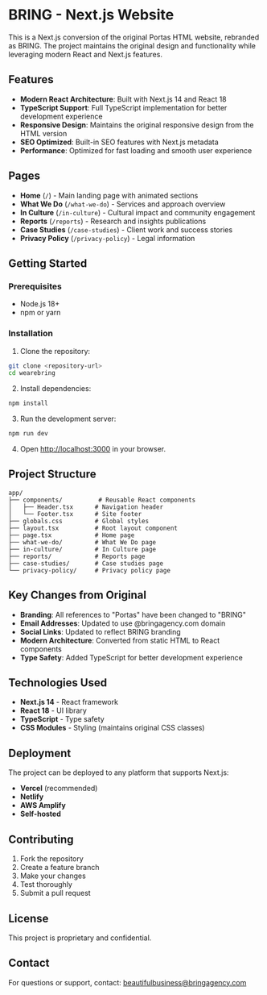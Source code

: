 # BRING - Next.js Website

This is a Next.js conversion of the original Portas HTML website, rebranded as BRING. The project maintains the original design and functionality while leveraging modern React and Next.js features.

## Features

- **Modern React Architecture**: Built with Next.js 14 and React 18
- **TypeScript Support**: Full TypeScript implementation for better development experience
- **Responsive Design**: Maintains the original responsive design from the HTML version
- **SEO Optimized**: Built-in SEO features with Next.js metadata
- **Performance**: Optimized for fast loading and smooth user experience

## Pages

- **Home** (`/`) - Main landing page with animated sections
- **What We Do** (`/what-we-do`) - Services and approach overview
- **In Culture** (`/in-culture`) - Cultural impact and community engagement
- **Reports** (`/reports`) - Research and insights publications
- **Case Studies** (`/case-studies`) - Client work and success stories
- **Privacy Policy** (`/privacy-policy`) - Legal information

## Getting Started

### Prerequisites

- Node.js 18+ 
- npm or yarn

### Installation

1. Clone the repository:
```bash
git clone <repository-url>
cd wearebring
```

2. Install dependencies:
```bash
npm install
```

3. Run the development server:
```bash
npm run dev
```

4. Open [http://localhost:3000](http://localhost:3000) in your browser.

## Project Structure

```
app/
├── components/          # Reusable React components
│   ├── Header.tsx      # Navigation header
│   └── Footer.tsx      # Site footer
├── globals.css         # Global styles
├── layout.tsx          # Root layout component
├── page.tsx            # Home page
├── what-we-do/         # What We Do page
├── in-culture/         # In Culture page
├── reports/            # Reports page
├── case-studies/       # Case studies page
└── privacy-policy/     # Privacy policy page
```

## Key Changes from Original

- **Branding**: All references to "Portas" have been changed to "BRING"
- **Email Addresses**: Updated to use @bringagency.com domain
- **Social Links**: Updated to reflect BRING branding
- **Modern Architecture**: Converted from static HTML to React components
- **Type Safety**: Added TypeScript for better development experience

## Technologies Used

- **Next.js 14** - React framework
- **React 18** - UI library
- **TypeScript** - Type safety
- **CSS Modules** - Styling (maintains original CSS classes)

## Deployment

The project can be deployed to any platform that supports Next.js:

- **Vercel** (recommended)
- **Netlify**
- **AWS Amplify**
- **Self-hosted**

## Contributing

1. Fork the repository
2. Create a feature branch
3. Make your changes
4. Test thoroughly
5. Submit a pull request

## License

This project is proprietary and confidential.

## Contact

For questions or support, contact: beautifulbusiness@bringagency.com 